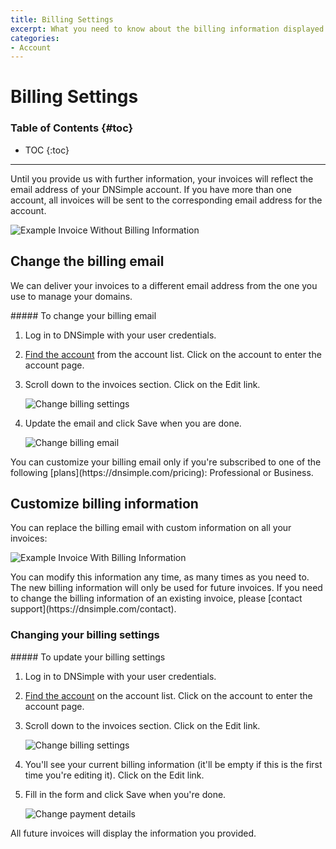 ```yaml
---
title: Billing Settings
excerpt: What you need to know about the billing information displayed on every invoice.
categories:
- Account
---
```


# Billing Settings

### Table of Contents {#toc}

* TOC
{:toc}

---

Until you provide us with further information, your invoices will reflect the email address of your DNSimple account. If you have more than one account, all invoices will be sent to the corresponding email address for the account.

![Example Invoice Without Billing Information](/files/account-billing-settings-invoice-1.png)


## Change the billing email

We can deliver your invoices to a different email address from the one you use to manage your domains.

<div class="section-steps" markdown="1">
##### To change your billing email

1.  Log in to DNSimple with your user credentials.
1.  [Find the account](https://dnsimple.com/user) from the account list. Click on the account to enter the account page.
1.  Scroll down to the invoices section. Click on the <label>Edit</label> link.

    ![Change billing settings](/files/account-billing-settings-link.png)

1.  Update the email and click <label>Save</label> when you are done.

    ![Change billing email](/files/account-edit-billing-email-update.png)

</div>

<info>
You can customize your billing email only if you're subscribed to one of the following [plans](https://dnsimple.com/pricing): Professional or Business.
</info>


## Customize billing information

You can replace the billing email with custom information on all your invoices:

![Example Invoice With Billing Information](/files/account-billing-settings-invoice-2.png)

<info>
You can modify this information any time, as many times as you need to. The new billing information will only be used for future invoices. If you need to change the billing information of an existing invoice, please [contact support](https://dnsimple.com/contact).
</info>

### Changing your billing settings

<div class="section-steps" markdown="1">
##### To update your billing settings

1.  Log in to DNSimple with your user credentials.
1.  [Find the account](https://dnsimple.com/user) on the account list. Click on the account to enter the account page.
1.  Scroll down to the invoices section. Click on the <label>Edit</label> link.

    ![Change billing settings](/files/account-billing-settings-link.png)

1.  You'll see your current billing information (it'll be empty if this is the first time you're editing it). Click on the <label>Edit</label> link.
1.  Fill in the form and click <label>Save</label> when you're done.

    ![Change payment details](/files/account-billing-settings-update.png)
</div>


All future invoices will display the information you provided.
